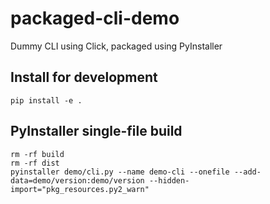 # packaged-cli-demo
Dummy CLI using Click, packaged using PyInstaller

## Install for development

```
pip install -e .
```

## PyInstaller single-file build

```
rm -rf build
rm -rf dist
pyinstaller demo/cli.py --name demo-cli --onefile --add-data=demo/version:demo/version --hidden-import="pkg_resources.py2_warn"
```
